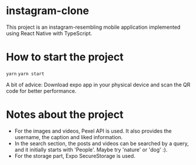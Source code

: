 # instagram-clone

This project is an instagram-resembling mobile application implemented using React Native with TypeScript.

# How to start the project

```yarn```
```yarn start```

A bit of advice: Download expo app in your physical device and scan the QR code for better performance.

# Notes about the project

* For the images and videos, Pexel API is used. It also provides the username, the caption and liked information.
* In the search section, the posts and videos can be searched by a query, and it initially starts with 'People'. Maybe try 'nature' or 'dog' :).
* For the storage part, Expo SecureStorage is used.
